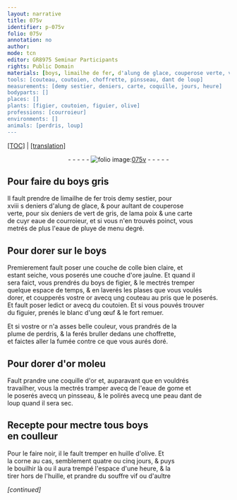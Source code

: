 ```yaml
---
layout: narrative
title: 075v
identifier: p-075v
folio: 075v
annotation: no
author:
mode: tcn
editor: GR8975 Seminar Participants
rights: Public Domain
materials: [boys, limailhe de fer, d'alung de glace, couperose verte, vert de gris, poix, eaue de courroieur, eaue de pluye, dorer, colle bien claire, ore jaulne, boys de figier, or, coutoien, blanc d'ung œuf, plume de perdris, doré, or moleu, eaue de gome, huille d'olive, corne, huille, souffre vif]
tools: [couteau, coutoien, choffrette, pinsseau, dant de loup]
measurements: [demy sestier, deniers, carte, coquille, jours, heure]
bodyparts: []
places: []
plants: [figier, coutoien, figuier, olive]
professions: [courroieur]
environments: []
animals: [perdris, loup]
---
```


 <p><a href="{{ site.baseurl }}/normalized/">[TOC]</a> | <a href="{{ site.baseurl }}/texts/p-075v_tl/" target="_blank">[translation]</a></p><div class="folio" align="center">- - - - - <a href="http://gallica.bnf.fr/ark:/12148/btv1b10500001g/f156.item" target="_blank"><img src="https://cu-mkp.github.io/2017-workshop-edition/assets/photo-icon.png" alt="folio image: " style="display:inline-block; margin-bottom:-3px;"/>075v</a> - - - - - </div>  
  

## Pour f<span class="exp">air</span>e du <span class="m">boys</span> gris

 
Il fault prendre de <span class="m">limailhe de fer</span> trois <span class="ms">demy sestier</span>, po<span class="exp">ur</span><br/> xviii <span class="del">s</span> deniers <span class="m">d'alung de glace</span>, & pour aultant de <span class="m">couperose<br/> verte</span>, pour six <span class="ms">den<span class="exp">iers</span></span> de <span class="m">vert de gris</span>, de l<span class="del">am</span>a <span class="m">poix</span> & une <span class="ms">carte</span><br/> de <span class="del">cuyr</span> <span class="m"><span class="add">eaue</span> de <span class="pro">courroieur</span></span>, et si vous n'en trouvés poinct, vous<br/> metrés de <span class="del">plus</span> <span class="add">l'<span class="m">eaue de pluye</span></span>  de menu degré.
 
 
  

## Pour <span class="m">dorer</span> sur le <span class="m">boys</span>

 
Premierement fault poser une couche de <span class="m">colle bien claire</span>, et<br/> estant seiche, vous poserés une couche d'<span class="m">ore jaulne</span>. Et quand il<br/> sera faict, vous prendrés du <span class="m">boys de <span class="pa">figier</span></span>, & le mectrés tremper<br/> quelque espace de temps, & en laverés les plases q<span class="exp">ue</span> vous voulés<br/> <span class="m">dorer</span>, et coupperés v<span class="exp">ost</span>re <span class="m">or</span> avecq ung <span class="tl">couteau</span> au pris q<span class="exp">ue</span> le poserés.<br/> Et fault poser led<span class="exp">ict</span> <span class="m">or</span> avecq du <span class="tl"><span class="m"><span class="pa">couto<span class="del">ie</span><span class="add">n</span></span></span></span>. Et si vous pouvés trouver<br/> du <span class="pa">figuier</span>, prenés le <span class="m">blanc d'ung œuf</span> & le fort remuer.
 
Et si v<span class="exp">ost</span>re <span class="m">or</span> n'a asses belle couleur, vous prandrés de la<br/> <span class="m">plume de <span class="al">perdris</span></span>, & la ferés bruller dedans une <span class="tl">choffrette</span>,<br/> et faictes aller la fumée co<span class="exp">n</span>tre ce q<span class="exp">ue</span> vous aurés <span class="m">doré</span>.
 
 
  

## Pour <span class="m">dorer</span> d'<span class="m">or moleu</span>

 
Fault prandre une <span class="ms">coquille</span> d'<span class="m">or</span> et, auparavant q<span class="exp">ue</span> en vouldrés<br/> travailher, vous la mectrés tramper avecq de l'<span class="m">eaue de gome</span> et<br/> le poserés avecq un <span class="tl">pinsseau</span>, & le polirés avecq une <span class="del">peau</span> <span class="tl"><span class="add">dant</span> de<br/> <span class="al">loup</span></span> quand il sera sec.
 
 
  

## Recepte pour mectre tous <span class="m">boys</span><br/> en coulleur

 
 Pour le faire noir, il le fault tremper en <span class="m">huille d'<span class="pa">olive</span></span>. Et<br/> la <span class="m">corne</span> au cas, semblement quatre ou cinq <span class="ms"><span class="tmp">jours</span></span>, & puys<br/> le bouilhir là ou il aura trempé l'espace d'une <span class="ms"><span class="tmp">heure</span></span>, & la<br/> tirer hors de l'<span class="m">huille</span>, et prandre du <span class="m">souffre vif</span> ou d'au<span class="exp">ltr</span>e
 
*[continued]*
 
 